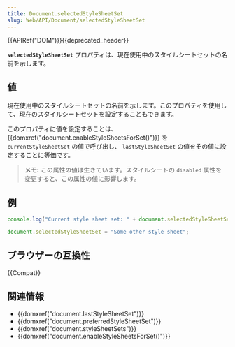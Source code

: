 ```yaml
---
title: Document.selectedStyleSheetSet
slug: Web/API/Document/selectedStyleSheetSet
---
```


{{APIRef("DOM")}}{{deprecated_header}}

**`selectedStyleSheetSet`** プロパティは、現在使用中のスタイルシートセットの名前を示します。

## 値

現在使用中のスタイルシートセットの名前を示します。このプロパティを使用して、現在のスタイルシートセットを設定することもできます。

このプロパティに値を設定することは、 {{domxref("document.enableStyleSheetsForSet()")}} を `currentStyleSheetSet` の値で呼び出し、 `lastStyleSheetSet` の値をその値に設定することに等価です。

> **メモ:** この属性の値は生きています。スタイルシートの `disabled` 属性を変更すると、この属性の値に影響します。

## 例

```js
console.log("Current style sheet set: " + document.selectedStyleSheetSet);

document.selectedStyleSheetSet = "Some other style sheet";
```

## ブラウザーの互換性

{{Compat}}

## 関連情報

- {{domxref("document.lastStyleSheetSet")}}
- {{domxref("document.preferredStyleSheetSet")}}
- {{domxref("document.styleSheetSets")}}
- {{domxref("document.enableStyleSheetsForSet()")}}
